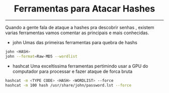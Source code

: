 <h1 align="center">Ferramentas para Atacar Hashes</h1>
<hr>

Quando a gente fala de ataque a hashes pra descobrir senhas , existem varias ferramentas 
vamos comentar as principais e mais conhecidas.

- john
Umas das primeiras ferramentas para quebra de hashs	 

```sh
john <HASH>
john --format=Raw-MD5 --wordlist
```

- hashcat
Uma exceltissima ferramentas pertimindo usar a GPU do computador para processar e fazer ataque de forca bruta

```sh
hashcat -m <TYPE CODE> <HASH> <WORDLIST> --force
hashcat -m 100 hash /usr/share/john/password.lst --force
```
